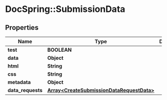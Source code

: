 # DocSpring::SubmissionData

## Properties
Name | Type | Description | Notes
------------ | ------------- | ------------- | -------------
**test** | **BOOLEAN** |  | [optional] 
**data** | **Object** |  | 
**html** | **String** |  | [optional] 
**css** | **String** |  | [optional] 
**metadata** | **Object** |  | [optional] 
**data_requests** | [**Array&lt;CreateSubmissionDataRequestData&gt;**](CreateSubmissionDataRequestData.md) |  | [optional] 


